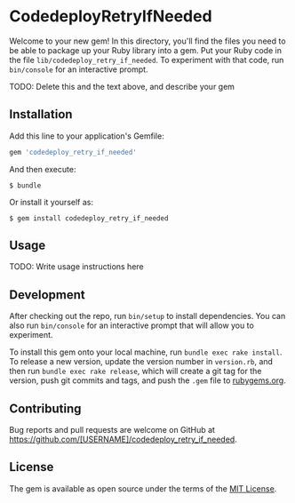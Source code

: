 # CodedeployRetryIfNeeded

Welcome to your new gem! In this directory, you'll find the files you need to be able to package up your Ruby library into a gem. Put your Ruby code in the file `lib/codedeploy_retry_if_needed`. To experiment with that code, run `bin/console` for an interactive prompt.

TODO: Delete this and the text above, and describe your gem

## Installation

Add this line to your application's Gemfile:

```ruby
gem 'codedeploy_retry_if_needed'
```

And then execute:

    $ bundle

Or install it yourself as:

    $ gem install codedeploy_retry_if_needed

## Usage

TODO: Write usage instructions here

## Development

After checking out the repo, run `bin/setup` to install dependencies. You can also run `bin/console` for an interactive prompt that will allow you to experiment.

To install this gem onto your local machine, run `bundle exec rake install`. To release a new version, update the version number in `version.rb`, and then run `bundle exec rake release`, which will create a git tag for the version, push git commits and tags, and push the `.gem` file to [rubygems.org](https://rubygems.org).

## Contributing

Bug reports and pull requests are welcome on GitHub at https://github.com/[USERNAME]/codedeploy_retry_if_needed.


## License

The gem is available as open source under the terms of the [MIT License](http://opensource.org/licenses/MIT).

